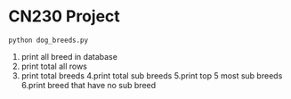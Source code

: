 # CN230 Project 

    python dog_breeds.py


1. print all breed in database
2. print total all rows
3. print total breeds
4.print total sub breeds
5.print top 5 most sub breeds
6.print breed that have no sub breed

